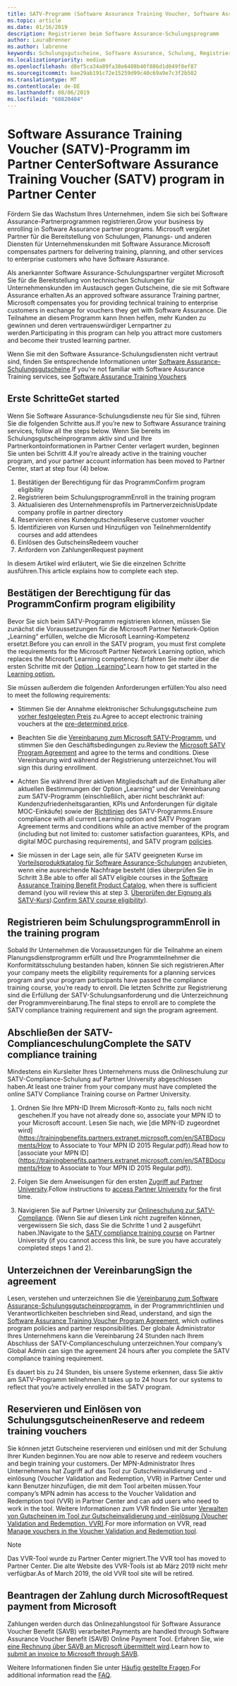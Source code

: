 ```yaml
---
title: SATV-Programm (Software Assurance Training Voucher, Software Assurance-Schulungsgutschein) in Partner Center | Partner Center
ms.topic: article
ms.date: 01/16/2019
description: Registrieren beim Software Assurance-Schulungsprogramm
author: LauraBrenner
ms.author: labrenne
keywords: Schulungsgutscheine, Software Assurance, Schulung, Registrieren bei SATV, SATV
ms.localizationpriority: medium
ms.openlocfilehash: d8ef5ca34a89fa38e6408b40f886d1d049f8ef87
ms.sourcegitcommit: bae29ab191c72e15259d99c40c69a9e7c3f2b502
ms.translationtype: MT
ms.contentlocale: de-DE
ms.lasthandoff: 08/06/2019
ms.locfileid: "68820404"
---
```

# <a name="software-assurance-training-voucher-satv-program-in-partner-center"></a><span data-ttu-id="0dbca-104">Software Assurance Training Voucher (SATV)-Programm im Partner Center</span><span class="sxs-lookup"><span data-stu-id="0dbca-104">Software Assurance Training Voucher (SATV) program in Partner Center</span></span>

<span data-ttu-id="0dbca-105">Fördern Sie das Wachstum Ihres Unternehmen, indem Sie sich bei Software Assurance-Partnerprogrammen registrieren.</span><span class="sxs-lookup"><span data-stu-id="0dbca-105">Grow your business by enrolling in Software Assurance partner programs.</span></span> <span data-ttu-id="0dbca-106">Microsoft vergütet Partner für die Bereitstellung von Schulungen, Planungs- und anderen Diensten für Unternehmenskunden mit Software Assurance.</span><span class="sxs-lookup"><span data-stu-id="0dbca-106">Microsoft compensates partners for delivering training, planning, and other services to enterprise customers who have Software Assurance.</span></span> 

<span data-ttu-id="0dbca-107">Als anerkannter Software Assurance-Schulungspartner vergütet Microsoft Sie für die Bereitstellung von technischen Schulungen für Unternehmenskunden im Austausch gegen Gutscheine, die sie mit Software Assurance erhalten.</span><span class="sxs-lookup"><span data-stu-id="0dbca-107">As an approved software assurance Training partner, Microsoft compensates you for providing technical training to enterprise customers in exchange for vouchers they get with Software Assurance.</span></span> <span data-ttu-id="0dbca-108">Die Teilnahme an diesem Programm kann Ihnen helfen, mehr Kunden zu gewinnen und deren vertrauenswürdiger Lernpartner zu werden.</span><span class="sxs-lookup"><span data-stu-id="0dbca-108">Participating in this program can help you attract more customers and become their trusted learning partner.</span></span>

<span data-ttu-id="0dbca-109">Wenn Sie mit den Software Assurance-Schulungsdiensten nicht vertraut sind, finden Sie entsprechende Informationen unter [Software Assurance-Schulungsgutscheine](https://trainingbenefits.partners.extranet.microsoft.com/en/SATV/Pages/default.aspx).</span><span class="sxs-lookup"><span data-stu-id="0dbca-109">If you’re not familiar with Software Assurance Training services, see [Software Assurance Training Vouchers ](https://trainingbenefits.partners.extranet.microsoft.com/en/SATV/Pages/default.aspx)</span></span>

## <a name="get-started"></a><span data-ttu-id="0dbca-110">Erste Schritte</span><span class="sxs-lookup"><span data-stu-id="0dbca-110">Get started</span></span>

<span data-ttu-id="0dbca-111">Wenn Sie Software Assurance-Schulungsdienste neu für Sie sind, führen Sie die folgenden Schritte aus.</span><span class="sxs-lookup"><span data-stu-id="0dbca-111">If you’re new to Software Assurance training services, follow all the steps below.</span></span> <span data-ttu-id="0dbca-112">Wenn Sie bereits im Schulungsgutscheinprogramm aktiv sind und Ihre Partnerkontoinformationen in Partner Center verlagert wurden, beginnen Sie unten bei Schritt 4.</span><span class="sxs-lookup"><span data-stu-id="0dbca-112">If you’re already active in the training voucher program, and your partner account information has been moved to Partner Center, start at step four (4) below.</span></span> 

1. <span data-ttu-id="0dbca-113">Bestätigen der Berechtigung für das Programm</span><span class="sxs-lookup"><span data-stu-id="0dbca-113">Confirm program eligibility</span></span>
2. <span data-ttu-id="0dbca-114">Registrieren beim Schulungsprogramm</span><span class="sxs-lookup"><span data-stu-id="0dbca-114">Enroll in the training program</span></span>
3. <span data-ttu-id="0dbca-115">Aktualisieren des Unternehmensprofils im Partnerverzeichnis</span><span class="sxs-lookup"><span data-stu-id="0dbca-115">Update company profile in partner directory</span></span>
4. <span data-ttu-id="0dbca-116">Reservieren eines Kundengutscheins</span><span class="sxs-lookup"><span data-stu-id="0dbca-116">Reserve customer voucher</span></span>
5. <span data-ttu-id="0dbca-117">Identifizieren von Kursen und Hinzufügen von Teilnehmern</span><span class="sxs-lookup"><span data-stu-id="0dbca-117">Identify courses and add attendees</span></span>
6. <span data-ttu-id="0dbca-118">Einlösen des Gutscheins</span><span class="sxs-lookup"><span data-stu-id="0dbca-118">Redeem voucher</span></span>
7. <span data-ttu-id="0dbca-119">Anfordern von Zahlungen</span><span class="sxs-lookup"><span data-stu-id="0dbca-119">Request payment</span></span>

<span data-ttu-id="0dbca-120">In diesem Artikel wird erläutert, wie Sie die einzelnen Schritte ausführen.</span><span class="sxs-lookup"><span data-stu-id="0dbca-120">This article explains how to complete each step.</span></span>

## <a name="confirm-program-eligibility"></a><span data-ttu-id="0dbca-121">Bestätigen der Berechtigung für das Programm</span><span class="sxs-lookup"><span data-stu-id="0dbca-121">Confirm program eligibility</span></span>

<span data-ttu-id="0dbca-122">Bevor Sie sich beim SATV-Programm registrieren können, müssen Sie zunächst die Voraussetzungen für die Microsoft Partner Network-Option „Learning“ erfüllen, welche die Microsoft Learning-Kompetenz ersetzt.</span><span class="sxs-lookup"><span data-stu-id="0dbca-122">Before you can enroll in the SATV program, you must first complete the requirements for the Microsoft Partner Network Learning option, which replaces the Microsoft Learning competency.</span></span> <span data-ttu-id="0dbca-123">Erfahren Sie mehr über die ersten Schritte mit der [Option „Learning“](https://partner.microsoft.com/marketing/details/learning-option-enrollment#/).</span><span class="sxs-lookup"><span data-stu-id="0dbca-123">Learn how to get started in the [Learning option.](https://partner.microsoft.com/marketing/details/learning-option-enrollment#/)</span></span>

<span data-ttu-id="0dbca-124">Sie müssen außerdem die folgenden Anforderungen erfüllen:</span><span class="sxs-lookup"><span data-stu-id="0dbca-124">You also need to meet the following requirements:</span></span>

- <span data-ttu-id="0dbca-125">Stimmen Sie der Annahme elektronischer Schulungsgutscheine zum [ vorher festgelegten Preis](https://partner.microsoft.com/membership/satv-voucher-pricing) zu.</span><span class="sxs-lookup"><span data-stu-id="0dbca-125">Agree to accept electronic training vouchers at the [pre-determined price](https://partner.microsoft.com/membership/satv-voucher-pricing).</span></span>

- <span data-ttu-id="0dbca-126">Beachten Sie die [Vereinbarung zum Microsoft SATV-Programm](https://aka.ms/satv_legal_agreement), und stimmen Sie den Geschäftsbedingungen zu.</span><span class="sxs-lookup"><span data-stu-id="0dbca-126">Review the [Microsoft SATV Program Agreement](https://aka.ms/satv_legal_agreement) and agree to the terms and conditions.</span></span> <span data-ttu-id="0dbca-127">Diese Vereinbarung wird während der Registrierung unterzeichnet.</span><span class="sxs-lookup"><span data-stu-id="0dbca-127">You will sign this during enrollment.</span></span> 

- <span data-ttu-id="0dbca-128">Achten Sie während Ihrer aktiven Mitgliedschaft auf die Einhaltung aller aktuellen Bestimmungen der Option „Learning“ und der Vereinbarung zum SATV-Programm (einschließlich, aber nicht beschränkt auf: Kundenzufriedenheitsgarantien, KPIs und Anforderungen für digitale MOC-Einkäufe) sowie der [Richtlinien](https://trainingbenefits.partners.extranet.microsoft.com/en/SATV/Pages/ProgramPolicies.aspx) des SATV-Programms.</span><span class="sxs-lookup"><span data-stu-id="0dbca-128">Ensure compliance with all current Learning option and SATV Program Agreement terms and conditions while an active member of the program (including but not limited to: customer satisfaction guarantees, KPIs, and digital MOC purchasing requirements), and SATV program [policies](https://trainingbenefits.partners.extranet.microsoft.com/en/SATV/Pages/ProgramPolicies.aspx).</span></span>

- <span data-ttu-id="0dbca-129">Sie müssen in der Lage sein, alle für SATV geeigneten Kurse im [Vorteilsproduktkatalog für Software Assurance-Schulungen](https://aka.ms/SATV_catalog) anzubieten, wenn eine ausreichende Nachfrage besteht (dies überprüfen Sie in Schritt 3.</span><span class="sxs-lookup"><span data-stu-id="0dbca-129">Be able to offer all SATV eligible courses in the [Software Assurance Training Benefit Product Catalog](https://aka.ms/SATV_catalog), when there is sufficient demand (you will review this at step 3.</span></span> <span data-ttu-id="0dbca-130">[Überprüfen der Eignung als SATV-Kurs](https://trainingbenefits.partners.extranet.microsoft.com/en/SATV/Pages/ConfirmEligibility.aspx)).</span><span class="sxs-lookup"><span data-stu-id="0dbca-130">[Confirm SATV course eligibility](https://trainingbenefits.partners.extranet.microsoft.com/en/SATV/Pages/ConfirmEligibility.aspx)).</span></span>

## <a name="enroll-in-the-training-program"></a><span data-ttu-id="0dbca-131">Registrieren beim Schulungsprogramm</span><span class="sxs-lookup"><span data-stu-id="0dbca-131">Enroll in the training program</span></span>

<span data-ttu-id="0dbca-132">Sobald Ihr Unternehmen die Voraussetzungen für die Teilnahme an einem Planungsdienstprogramm erfüllt und Ihre Programmteilnehmer die Konformitätsschulung bestanden haben, können Sie sich registrieren.</span><span class="sxs-lookup"><span data-stu-id="0dbca-132">After your company meets the eligibility requirements for a planning services program and your program participants have passed the compliance training course, you’re ready to enroll.</span></span> <span data-ttu-id="0dbca-133">Die letzten Schritte zur Registrierung sind die Erfüllung der SATV-Schulungsanforderung und die Unterzeichnung der Programmvereinbarung.</span><span class="sxs-lookup"><span data-stu-id="0dbca-133">The final steps to enroll are to complete the SATV compliance training requirement and sign the program agreement.</span></span>  

## <a name="complete-the-satv-compliance-training"></a><span data-ttu-id="0dbca-134">Abschließen der SATV-Complianceschulung</span><span class="sxs-lookup"><span data-stu-id="0dbca-134">Complete the SATV compliance training</span></span>

<span data-ttu-id="0dbca-135">Mindestens ein Kursleiter Ihres Unternehmens muss die Onlineschulung zur SATV-Compliance-Schulung auf Partner University abgeschlossen haben.</span><span class="sxs-lookup"><span data-stu-id="0dbca-135">At least one trainer from your company must have completed the online SATV Compliance Training course on Partner University.</span></span>
 
1. <span data-ttu-id="0dbca-136">Ordnen Sie Ihre MPN-ID Ihrem Microsoft-Konto zu, falls noch nicht geschehen.</span><span class="sxs-lookup"><span data-stu-id="0dbca-136">If you have not already done so, associate your MPN ID to your Microsoft account.</span></span> <span data-ttu-id="0dbca-137">Lesen Sie nach, wie [die MPN-ID zugeordnet wird](https://trainingbenefits.partners.extranet.microsoft.com/en/SATBDocuments/How to Associate to Your MPN ID 2015 Regular.pdf)).</span><span class="sxs-lookup"><span data-stu-id="0dbca-137">Read how to [associate your MPN ID](https://trainingbenefits.partners.extranet.microsoft.com/en/SATBDocuments/How to Associate to Your MPN ID 2015 Regular.pdf)).</span></span>

2. <span data-ttu-id="0dbca-138">Folgen Sie dem Anweisungen für den ersten [Zugriff auf Partner University](https://trainingbenefits.partners.extranet.microsoft.com/en/SATBDocuments/Partner_University_on-boarding.pdf).</span><span class="sxs-lookup"><span data-stu-id="0dbca-138">Follow instructions to [access Partner University](https://trainingbenefits.partners.extranet.microsoft.com/en/SATBDocuments/Partner_University_on-boarding.pdf) for the first time.</span></span>

3. <span data-ttu-id="0dbca-139">Navigieren Sie auf Partner University zur [Onlineschulung zur SATV-Compliance](https://partneruniversity.microsoft.com/?whr=uri:MicrosoftAccount&courseId=14461&scoId=dXsXmk7lB_2704778676). (Wenn Sie auf diesen Link nicht zugreifen können, vergewissern Sie sich, dass Sie die Schritte 1 und 2 ausgeführt haben.)</span><span class="sxs-lookup"><span data-stu-id="0dbca-139">Navigate to the [SATV compliance training course](https://partneruniversity.microsoft.com/?whr=uri:MicrosoftAccount&courseId=14461&scoId=dXsXmk7lB_2704778676) on Partner University (if you cannot access this link, be sure you have accurately completed steps 1 and 2).</span></span>  

## <a name="sign-the-agreement"></a><span data-ttu-id="0dbca-140">Unterzeichnen der Vereinbarung</span><span class="sxs-lookup"><span data-stu-id="0dbca-140">Sign the agreement</span></span>

<span data-ttu-id="0dbca-141">Lesen, verstehen und unterzeichnen Sie die [Vereinbarung zum Software Assurance-Schulungsgutscheinprogramm](https://partners.microsoft.com/partnerprogram/Satv.aspx), in der Programmrichtlinien und Verantwortlichkeiten beschrieben sind.</span><span class="sxs-lookup"><span data-stu-id="0dbca-141">Read, understand, and sign the [Software Assurance Training Voucher Program Agreement](https://partners.microsoft.com/partnerprogram/Satv.aspx), which outlines program policies and partner responsibilities.</span></span> <span data-ttu-id="0dbca-142">Der globale Administrator Ihres Unternehmens kann die Vereinbarung 24 Stunden nach Ihrem Abschluss der SATV-Complianceschulung unterzeichnen.</span><span class="sxs-lookup"><span data-stu-id="0dbca-142">Your company’s Global Admin can sign the agreement 24 hours after you complete the SATV compliance training requirement.</span></span>

<span data-ttu-id="0dbca-143">Es dauert bis zu 24 Stunden, bis unsere Systeme erkennen, dass Sie aktiv am SATV-Programm teilnehmen.</span><span class="sxs-lookup"><span data-stu-id="0dbca-143">It takes up to 24 hours for our systems to reflect that you’re actively enrolled in the SATV program.</span></span> 

## <a name="reserve-and-redeem-training-vouchers"></a><span data-ttu-id="0dbca-144">Reservieren und Einlösen von Schulungsgutscheinen</span><span class="sxs-lookup"><span data-stu-id="0dbca-144">Reserve and redeem training vouchers</span></span>

<span data-ttu-id="0dbca-145">Sie können jetzt Gutscheine reservieren und einlösen und mit der Schulung Ihrer Kunden beginnen.</span><span class="sxs-lookup"><span data-stu-id="0dbca-145">You are now able to reserve and redeem vouchers and begin training your customers.</span></span> <span data-ttu-id="0dbca-146">Der MPN-Administrator Ihres Unternehmens hat Zugriff auf das Tool zur Gutscheinvalidierung und -einlösung (Voucher Validation and Redemption, VVR) in Partner Center und kann Benutzer hinzufügen, die mit dem Tool arbeiten müssen.</span><span class="sxs-lookup"><span data-stu-id="0dbca-146">Your company’s MPN admin has access to the Voucher Validation and Redemption tool (VVR) in Partner Center and can add users who need to work in the tool.</span></span> <span data-ttu-id="0dbca-147">Weitere Informationen zum VVR finden Sie unter [Verwalten von Gutscheinen im Tool zur Gutscheinvalidierung und -einlösung (Voucher Validation and Redemption, VVR)](voucher-validation-tool.md).</span><span class="sxs-lookup"><span data-stu-id="0dbca-147">For more information on VVR, read [Manage vouchers in the Voucher Validation and Redemption tool](voucher-validation-tool.md).</span></span>

>[!Note]
><span data-ttu-id="0dbca-148">Das VVR-Tool wurde zu Partner Center migriert.</span><span class="sxs-lookup"><span data-stu-id="0dbca-148">The VVR tool has moved to Partner Center.</span></span> <span data-ttu-id="0dbca-149">Die alte Website des VVR-Tools ist ab März 2019 nicht mehr verfügbar.</span><span class="sxs-lookup"><span data-stu-id="0dbca-149">As of March 2019, the old VVR tool site will be retired.</span></span>

## <a name="request-payment-from-microsoft"></a><span data-ttu-id="0dbca-150">Beantragen der Zahlung durch Microsoft</span><span class="sxs-lookup"><span data-stu-id="0dbca-150">Request payment from Microsoft</span></span>

<span data-ttu-id="0dbca-151">Zahlungen werden durch das Onlinezahlungstool für Software Assurance Voucher Benefit (SAVB) verarbeitet.</span><span class="sxs-lookup"><span data-stu-id="0dbca-151">Payments are handled through Software Assurance Voucher Benefit (SAVB) Online Payment Tool.</span></span>  <span data-ttu-id="0dbca-152">Erfahren Sie, wie [eine Rechnung über SAVB an Microsoft übermittelt wird](https://trainingbenefits.partners.extranet.microsoft.com/en/SATV/Pages/GetPaid.aspx).</span><span class="sxs-lookup"><span data-stu-id="0dbca-152">Learn how to [submit an invoice to Microsoft through SAVB](https://trainingbenefits.partners.extranet.microsoft.com/en/SATV/Pages/GetPaid.aspx).</span></span>

<span data-ttu-id="0dbca-153">Weitere Informationen finden Sie unter [Häufig gestellte Fragen](vvr-faq.md).</span><span class="sxs-lookup"><span data-stu-id="0dbca-153">For additional information read the [FAQ](vvr-faq.md).</span></span>
